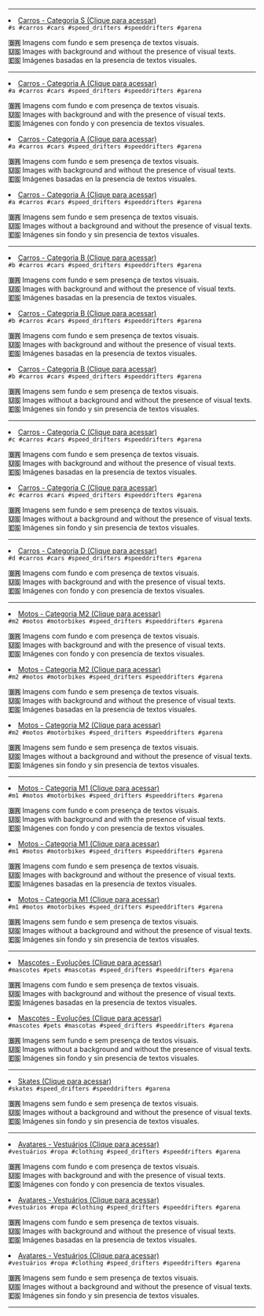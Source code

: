<hr>

<li><a href="https://github.com/K0dev/Speed-Drifters/tree/GCSM/Car%20S">Carros - Categoria S (Clique para acessar)</a></li>
  <code>#s #carros #cars #speed_drifters #speeddrifters #garena</code>

<b>🇧🇷</b> Imagens com fundo e sem presença de textos visuais. <br>
<b>🇺🇸</b> Images with background and without the presence of visual texts. <br>
<b>🇪🇸</b> Imágenes basadas en la presencia de textos visuales. <br>

<hr>

<li><a href="https://github.com/K0dev/Speed-Drifters/tree/GCSM/Car%20A%20-%201">Carros - Categoria A (Clique para acessar)</a></li>
  <code>#a #carros #cars #speed_drifters #speeddrifters #garena</code>
  
<b>🇧🇷</b> Imagens com fundo e com presença de textos visuais. <br>
<b>🇺🇸</b> Images with background and with the presence of visual texts. <br>
<b>🇪🇸</b> Imágenes con fondo y con presencia de textos visuales. <br>

<li><a href="https://github.com/K0dev/Speed-Drifters/tree/GCSM/Car%20A%20-%202">Carros - Categoria A (Clique para acessar)</a></li>
 <code>#a #carros #cars #speed_drifters #speeddrifters #garena</code>
  
<b>🇧🇷</b> Imagens com fundo e sem presença de textos visuais. <br>
<b>🇺🇸</b> Images with background and without the presence of visual texts. <br>
<b>🇪🇸</b> Imágenes basadas en la presencia de textos visuales. <br>

<li><a href="https://github.com/K0dev/Speed-Drifters/tree/GCSM/Car%20A%20-%203">Carros - Categoria A (Clique para acessar)</a></li>
 <code>#a #carros #cars #speed_drifters #speeddrifters #garena</code>
  
<b>🇧🇷</b> Imagens sem fundo e sem presença de textos visuais. <br>
<b>🇺🇸</b> Images without a background and without the presence of visual texts. <br>
<b>🇪🇸</b> Imágenes sin fondo y sin presencia de textos visuales. <br>

<hr>

<li><a href="https://github.com/K0dev/Speed-Drifters/tree/GCSM/Car%20B%20-%201">Carros - Categoria B (Clique para acessar)</a></li>
 <code>#b #carros #cars #speed_drifters #speeddrifters #garena</code>
  
<b>🇧🇷</b> Imagens com fundo e sem presença de textos visuais. <br>
<b>🇺🇸</b> Images with background and without the presence of visual texts. <br>
<b>🇪🇸</b> Imágenes basadas en la presencia de textos visuales. <br>

<li><a href="https://github.com/K0dev/Speed-Drifters/tree/GCSM/Car%20B%20-%202">Carros - Categoria B (Clique para acessar)</a></li>
 <code>#b #carros #cars #speed_drifters #speeddrifters #garena</code>
  
<b>🇧🇷</b> Imagens com fundo e sem presença de textos visuais. <br>
<b>🇺🇸</b> Images with background and without the presence of visual texts. <br>
<b>🇪🇸</b> Imágenes basadas en la presencia de textos visuales. <br>

<li><a href="https://github.com/K0dev/Speed-Drifters/tree/GCSM/Car%20B%20-%203">Carros - Categoria B (Clique para acessar)</a></li>
 <code>#b #carros #cars #speed_drifters #speeddrifters #garena</code>
  
<b>🇧🇷</b> Imagens sem fundo e sem presença de textos visuais. <br>
<b>🇺🇸</b> Images without a background and without the presence of visual texts. <br>
<b>🇪🇸</b> Imágenes sin fondo y sin presencia de textos visuales. <br>

<hr>

<li><a href="https://github.com/K0dev/Speed-Drifters/tree/GCSM/Car%20C%20-%201">Carros - Categoria C (Clique para acessar)</a></li>
  <code>#c #carros #cars #speed_drifters #speeddrifters #garena</code>
  
<b>🇧🇷</b> Imagens com fundo e sem presença de textos visuais. <br>
<b>🇺🇸</b> Images with background and without the presence of visual texts. <br>
<b>🇪🇸</b> Imágenes basadas en la presencia de textos visuales. <br>

<li><a href="https://github.com/K0dev/Speed-Drifters/tree/GCSM/Car%20C%20-%202">Carros - Categoria C (Clique para acessar)</a></li>
  <code>#c #carros #cars #speed_drifters #speeddrifters #garena</code>
  
<b>🇧🇷</b> Imagens sem fundo e sem presença de textos visuais. <br>
<b>🇺🇸</b> Images without a background and without the presence of visual texts. <br>
<b>🇪🇸</b> Imágenes sin fondo y sin presencia de textos visuales. <br>

<hr>

<li><a href="https://github.com/K0dev/Speed-Drifters/tree/GCSM/Car%20D%20-%201">Carros - Categoria D (Clique para acessar)</a></li>
  <code>#d #carros #cars #speed_drifters #speeddrifters #garena</code>
  
<b>🇧🇷</b> Imagens com fundo e com presença de textos visuais. <br>
<b>🇺🇸</b> Images with background and with the presence of visual texts. <br>
<b>🇪🇸</b> Imágenes con fondo y con presencia de textos visuales. <br>

<hr>

<li><a href="https://github.com/K0dev/Speed-Drifters/tree/GCSM/M2%20-%201">Motos - Categoria M2 (Clique para acessar)</a></li>
 <code>#m2 #motos #motorbikes #speed_drifters #speeddrifters #garena</code>
  
<b>🇧🇷</b> Imagens com fundo e com presença de textos visuais. <br>
<b>🇺🇸</b> Images with background and with the presence of visual texts. <br>
<b>🇪🇸</b> Imágenes con fondo y con presencia de textos visuales. <br>

<li><a href="https://github.com/K0dev/Speed-Drifters/tree/GCSM/M2%20-%202">Motos - Categoria M2 (Clique para acessar)</a></li>
 <code>#m2 #motos #motorbikes #speed_drifters #speeddrifters #garena</code>
  
<b>🇧🇷</b> Imagens com fundo e sem presença de textos visuais. <br>
<b>🇺🇸</b> Images with background and without the presence of visual texts. <br>
<b>🇪🇸</b> Imágenes basadas en la presencia de textos visuales. <br>

<li><a href="https://github.com/K0dev/Speed-Drifters/tree/GCSM/M2%20-%203">Motos - Categoria M2 (Clique para acessar)</a></li>
 <code>#m2 #motos #motorbikes #speed_drifters #speeddrifters #garena</code>
  
<b>🇧🇷</b> Imagens sem fundo e sem presença de textos visuais. <br>
<b>🇺🇸</b> Images without a background and without the presence of visual texts. <br>
<b>🇪🇸</b> Imágenes sin fondo y sin presencia de textos visuales. <br>

<hr>

<li><a href="https://github.com/K0dev/Speed-Drifters/tree/GCSM/M1%20-%201">Motos - Categoria M1 (Clique para acessar)</a></li>
 <code>#m1 #motos #motorbikes #speed_drifters #speeddrifters #garena</code>
  
<b>🇧🇷</b> Imagens com fundo e com presença de textos visuais. <br>
<b>🇺🇸</b> Images with background and with the presence of visual texts. <br>
<b>🇪🇸</b> Imágenes con fondo y con presencia de textos visuales. <br>

<li><a href="https://github.com/K0dev/Speed-Drifters/tree/GCSM/M1%20-%202">Motos - Categoria M1 (Clique para acessar)</a></li>
  <code>#m1 #motos #motorbikes #speed_drifters #speeddrifters #garena</code>
  
<b>🇧🇷</b> Imagens com fundo e sem presença de textos visuais. <br>
<b>🇺🇸</b> Images with background and without the presence of visual texts. <br>
<b>🇪🇸</b> Imágenes basadas en la presencia de textos visuales. <br>

<li><a href="https://github.com/K0dev/Speed-Drifters/tree/GCSM/M1%20-%203">Motos - Categoria M1 (Clique para acessar)</a></li>
 <code>#m1 #motos #motorbikes #speed_drifters #speeddrifters #garena</code>
  
<b>🇧🇷</b> Imagens sem fundo e sem presença de textos visuais. <br>
<b>🇺🇸</b> Images without a background and without the presence of visual texts. <br>
<b>🇪🇸</b> Imágenes sin fondo y sin presencia de textos visuales. <br>

<hr>

<li><a href="https://github.com/K0dev/Speed-Drifters/tree/GCSM/Pet%20-%202">Mascotes - Evoluções (Clique para acessar)</a></li>
 <code>#mascotes #pets #mascotas #speed_drifters #speeddrifters #garena</code>
  
<b>🇧🇷</b> Imagens com fundo e sem presença de textos visuais. <br>
<b>🇺🇸</b> Images with background and without the presence of visual texts. <br>
<b>🇪🇸</b> Imágenes basadas en la presencia de textos visuales. <br>

<li><a href="https://github.com/K0dev/Speed-Drifters/tree/GCSM/Pet%20-%203">Mascotes - Evoluções (Clique para acessar)</a></li>
 <code>#mascotes #pets #mascotas #speed_drifters #speeddrifters #garena</code>
  
<b>🇧🇷</b> Imagens sem fundo e sem presença de textos visuais. <br>
<b>🇺🇸</b> Images without a background and without the presence of visual texts. <br>
<b>🇪🇸</b> Imágenes sin fondo y sin presencia de textos visuales. <br>
  
<hr>

<li><a href="https://github.com/K0dev/Speed-Drifters/tree/GCSM/Skate%20-%203">Skates (Clique para acessar)</a></li>
 <code>#skates #speed_drifters #speeddrifters #garena</code>
  
<b>🇧🇷</b> Imagens sem fundo e sem presença de textos visuais. <br>
<b>🇺🇸</b> Images without a background and without the presence of visual texts. <br>
<b>🇪🇸</b> Imágenes sin fondo y sin presencia de textos visuales. <br>

<hr>

<li><a href="https://github.com/K0dev/Speed-Drifters/tree/GCSM/Avatar%20-%201">Avatares - Vestuários (Clique para acessar)</a></li>
 <code>#vestuários #ropa #clothing #speed_drifters #speeddrifters #garena</code>
  
<b>🇧🇷</b> Imagens com fundo e com presença de textos visuais. <br>
<b>🇺🇸</b> Images with background and with the presence of visual texts. <br>
<b>🇪🇸</b> Imágenes con fondo y con presencia de textos visuales. <br>

<li><a href="https://github.com/K0dev/Speed-Drifters/tree/GCSM/Avatar%20-%202">Avatares - Vestuários (Clique para acessar)</a></li>
 <code>#vestuários #ropa #clothing #speed_drifters #speeddrifters #garena</code>
  
<b>🇧🇷</b> Imagens com fundo e sem presença de textos visuais. <br>
<b>🇺🇸</b> Images with background and without the presence of visual texts. <br>
<b>🇪🇸</b> Imágenes basadas en la presencia de textos visuales. <br>

<li><a href="https://github.com/K0dev/Speed-Drifters/tree/GCSM/Avatar%20-%203">Avatares - Vestuários (Clique para acessar)</a></li>
 <code>#vestuários #ropa #clothing #speed_drifters #speeddrifters #garena</code>
  
<b>🇧🇷</b> Imagens sem fundo e sem presença de textos visuais. <br>
<b>🇺🇸</b> Images without a background and without the presence of visual texts. <br>
<b>🇪🇸</b> Imágenes sin fondo y sin presencia de textos visuales. <br>

<hr>


